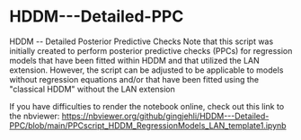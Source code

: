 # HDDM---Detailed-PPC
HDDM -- Detailed Posterior Predictive Checks
Note that this script was initially created to perform posterior predictive checks (PPCs) for regression models that have been fitted within HDDM and that utilized the LAN extension. However, the script can be adjusted to be applicable to models without regression equations and/or that have been fitted using the "classical HDDM" without the LAN extension


If you have difficulties to render the notebook online, check out this link to the nbviewer: 
https://nbviewer.org/github/gingjehli/HDDM---Detailed-PPC/blob/main/PPCscript_HDDM_RegressionModels_LAN_template1.ipynb
